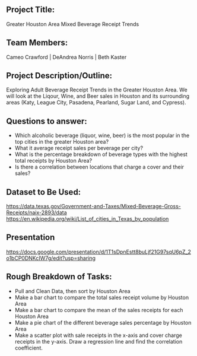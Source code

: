 ## Project Title: 
Greater Houston Area Mixed Beverage Receipt Trends

## Team Members: 
Cameo Crawford | DeAndrea Norris | Beth Kaster

## Project Description/Outline:
Exploring Adult Beverage Receipt Trends in the Greater Houston Area. 
We will look at the Liqour, Wine, and Beer sales in Houston and its 
surrounding areas (Katy, League City, Pasadena, Pearland, Sugar Land, and Cypress).

## Questions to answer:
* Which alcoholic beverage (liquor, wine, beer) is the most popular in the top cities in the greater Houston area?
* What it average receipt sales per beverage per city?
* What is the percentage breakdown of beverage types with the highest total receipts by Houston Area?
* Is there a correlation between locations that charge a cover and their sales?

## Dataset to Be Used:
https://data.texas.gov/Government-and-Taxes/Mixed-Beverage-Gross-Receipts/naix-2893/data
https://en.wikipedia.org/wiki/List_of_cities_in_Texas_by_population 

## Presentation
https://docs.google.com/presentation/d/1T1sDpnEstt8buLjf21G97sqU6pZ_2o1bCP0DNKcIW7g/edit?usp=sharing

## Rough Breakdown of Tasks:
* Pull  and Clean Data, then sort by Houston Area
* Make a bar chart to compare the total sales receipt volume by Houston Area
* Make a bar chart to compare the mean of the sales receipts for each Houston Area
* Make a pie chart of the different beverage sales percentage by Houston Area
* Make a scatter plot with sale receipts in the x-axis and cover charge receipts in the y-axis. Draw a regression line and find the correlation coefficient.
